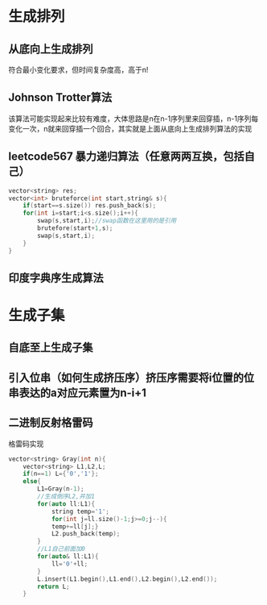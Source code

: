 # 生成排列
## 从底向上生成排列
符合最小变化要求，但时间复杂度高，高于n!
## Johnson Trotter算法
该算法可能实现起来比较有难度，大体思路是n在n-1序列里来回穿插，n-1序列每变化一次，n就来回穿插一个回合，其实就是上面从底向上生成排列算法的实现
## leetcode567 暴力递归算法（任意两两互换，包括自己）
```cpp
vector<string> res;
vector<int> bruteforce(int start,string& s){
    if(start==s.size()) res.push_back(s);
    for(int i=start;i<s.size();i++){
        swap(s,start,i);//swap函数在这里用的是引用
        brutefore(start+1,s);
        swap(s,start,i);
    }
}
```
## 印度字典序生成算法
# 生成子集
## 自底至上生成子集
## 引入位串（如何生成挤压序）挤压序需要将i位置的位串表达的a对应元素置为n-i+1
## 二进制反射格雷码
格雷码实现
```cpp
vector<string> Gray(int n){
    vector<string> L1,L2,L;
    if(n==1) L={'0','1'};
    else{
        L1=Gray(n-1);
        //生成倒序L2,并加1
        for(auto ll:L1){
            string temp='1';
            for(int j=ll.size()-1;j>=0;j--){
            temp+=ll[j];}
            L2.push_back(temp);
        }
        //L1自己前面加0
        for(auto& ll:L1){
            ll='0'+ll;
        }
        L.insert(L1.begin(),L1.end(),L2.begin(),L2.end());
        return L;
    }
 ```
